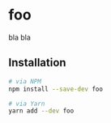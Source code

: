# foo

bla bla

<!--@installation()-->
## Installation

```sh
# via NPM
npm install --save-dev foo

# via Yarn
yarn add --dev foo
```
<!--/@-->
